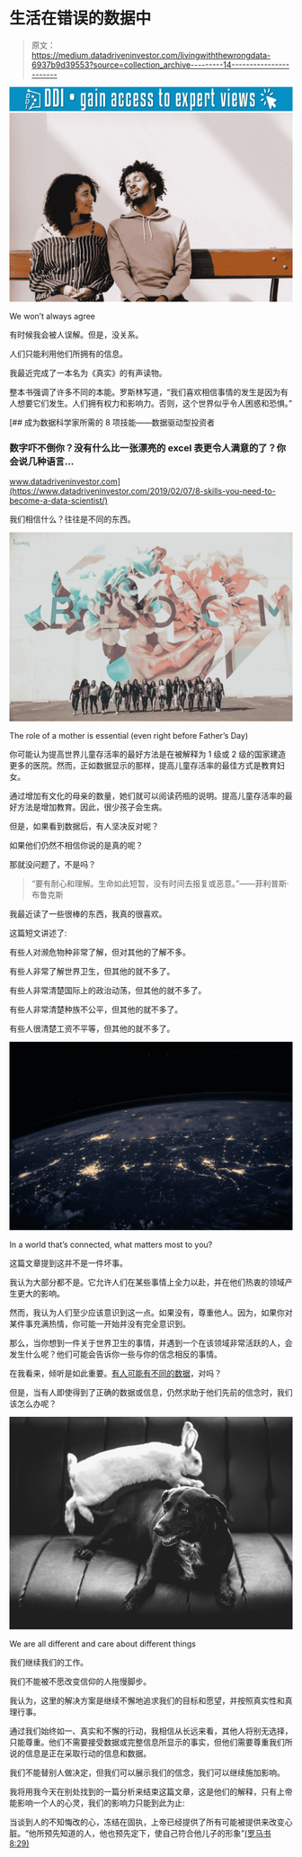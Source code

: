 # 生活在错误的数据中

> 原文：<https://medium.datadriveninvestor.com/livingwiththewrongdata-6937b9d39553?source=collection_archive---------14----------------------->

[![](img/d12d69b8d72f3249af5a1c88c4c73c42.png)](http://www.track.datadriveninvestor.com/1B9E)![](img/bfe488c92e050ad96c217c80713a1347.png)

We won’t always agree

有时候我会被人误解。但是，没关系。

人们只能利用他们所拥有的信息。

我最近完成了一本名为《真实》的有声读物。

整本书强调了许多不同的本能。罗斯林写道，“我们喜欢相信事情的发生是因为有人想要它们发生。人们拥有权力和影响力。否则，这个世界似乎令人困惑和恐惧。”

[](https://www.datadriveninvestor.com/2019/02/07/8-skills-you-need-to-become-a-data-scientist/) [## 成为数据科学家所需的 8 项技能——数据驱动型投资者

### 数字吓不倒你？没有什么比一张漂亮的 excel 表更令人满意的了？你会说几种语言…

www.datadriveninvestor.com](https://www.datadriveninvestor.com/2019/02/07/8-skills-you-need-to-become-a-data-scientist/) 

我们相信什么？往往是不同的东西。

![](img/85ea3ef4185113599cb5223c8db340a2.png)

The role of a mother is essential (even right before Father’s Day)

你可能认为提高世界儿童存活率的最好方法是在被解释为 1 级或 2 级的国家建造更多的医院。然而，正如数据显示的那样，提高儿童存活率的最佳方式是教育妇女。

通过增加有文化的母亲的数量，她们就可以阅读药瓶的说明。提高儿童存活率的最好方法是增加教育。因此，很少孩子会生病。

但是，如果看到数据后，有人坚决反对呢？

如果他们仍然不相信你说的是真的呢？

那就没问题了，不是吗？

> “要有耐心和理解。生命如此短暂，没有时间去报复或恶意。”——菲利普斯·布鲁克斯

我最近读了一些很棒的东西，我真的很喜欢。

这篇短文讲述了:

有些人对濒危物种非常了解，但对其他的了解不多。

有些人非常了解世界卫生，但其他的就不多了。

有些人非常清楚国际上的政治动荡，但其他的就不多了。

有些人非常清楚种族不公平，但其他的就不多了。

有些人很清楚工资不平等，但其他的就不多了。

![](img/bda4ad7eaf7742703c4a637de0b4f350.png)

In a world that’s connected, what matters most to you?

这篇文章提到这并不是一件坏事。

我认为大部分都不是。它允许人们在某些事情上全力以赴，并在他们热衷的领域产生更大的影响。

然而，我认为人们至少应该意识到这一点。如果没有，尊重他人。因为，如果你对某件事充满热情，你可能一开始并没有完全意识到。

那么，当你想到一件关于世界卫生的事情，并遇到一个在该领域非常活跃的人，会发生什么呢？他们可能会告诉你一些与你的信念相反的事情。

在我看来，倾听是如此重要。[有人可能有不同的数据](https://medium.com/@harrisonwendland/believingalie-d998bf7f8c8a?source=friends_link&sk=971663ed63851c7409794b454cf6dd00)，对吗？

但是，当有人即使得到了正确的数据或信息，仍然求助于他们先前的信念时，我们该怎么办呢？

![](img/bd77edb7e3b7b3460bdf7b27c65423ee.png)

We are all different and care about different things

我们继续我们的工作。

我们不能被不愿改变信仰的人拖慢脚步。

我认为，这里的解决方案是继续不懈地追求我们的目标和愿望，并按照真实性和真理行事。

通过我们始终如一、真实和不懈的行动，我相信从长远来看，其他人将别无选择，只能尊重。他们不需要接受数据或完整信息所显示的事实，但他们需要尊重我们所说的信息是正在采取行动的信息和数据。

我们不能替别人做决定，但我们可以展示我们的信念，我们可以继续施加影响。

我将用我今天在别处找到的一篇分析来结束这篇文章，这是他们的解释，只有上帝能影响一个人的心灵，我们的影响力只能到此为止:

当谈到人的不知悔改的心，冻结在固执，上帝已经提供了所有可能被提供来改变心脏。“他所预先知道的人，他也预先定下，使自己符合他儿子的形象”[(罗马书 8:29)](https://www.whatsaiththescripture.com/Fellowship/God.Can.Change.A.Heart.html)